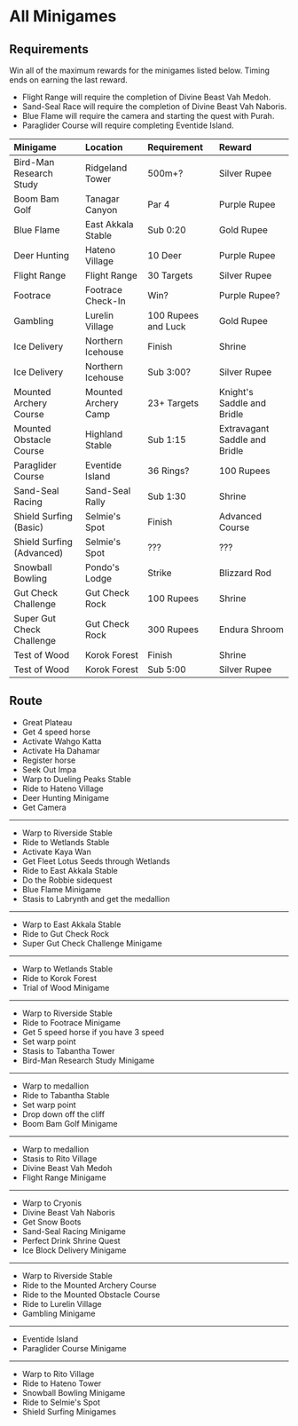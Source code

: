 # All Minigames

## Requirements

Win all of the maximum rewards for the minigames listed below. Timing ends on earning the last reward.

- Flight Range will require the completion of Divine Beast Vah Medoh.
- Sand-Seal Race will require the completion of Divine Beast Vah Naboris.
- Blue Flame will require the camera and starting the quest with Purah.
- Paraglider Course will require completing Eventide Island.

Minigame | Location | Requirement | Reward
:--|:--|:--|:--
Bird-Man Research Study | Ridgeland Tower | 500m+? | Silver Rupee
Boom Bam Golf | Tanagar Canyon | Par 4 | Purple Rupee
Blue Flame | East Akkala Stable | Sub 0:20 | Gold Rupee
Deer Hunting | Hateno Village | 10 Deer | Purple Rupee
Flight Range | Flight Range | 30 Targets | Silver Rupee
Footrace | Footrace Check-In | Win? | Purple Rupee?
Gambling | Lurelin Village | 100 Rupees and Luck | Gold Rupee
Ice Delivery | Northern Icehouse | Finish | Shrine
Ice Delivery | Northern Icehouse | Sub 3:00? | Silver Rupee
Mounted Archery Course | Mounted Archery Camp | 23+ Targets | Knight's Saddle and Bridle
Mounted Obstacle Course | Highland Stable | Sub 1:15 | Extravagant Saddle and Bridle
Paraglider Course | Eventide Island | 36 Rings? | 100 Rupees
Sand-Seal Racing | Sand-Seal Rally | Sub 1:30 | Shrine
Shield Surfing (Basic) | Selmie's Spot | Finish | Advanced Course
Shield Surfing (Advanced) | Selmie's Spot | ??? | ???
Snowball Bowling | Pondo's Lodge | Strike | Blizzard Rod
Gut Check Challenge | Gut Check Rock | 100 Rupees | Shrine
Super Gut Check Challenge | Gut Check Rock | 300 Rupees | Endura Shroom
Test of Wood | Korok Forest | Finish | Shrine
Test of Wood | Korok Forest | Sub 5:00 | Silver Rupee

## Route

- Great Plateau
- Get 4 speed horse
- Activate Wahgo Katta
- Activate Ha Dahamar
- Register horse
- Seek Out Impa
- Warp to Dueling Peaks Stable
- Ride to Hateno Village
- Deer Hunting Minigame
- Get Camera
---
- Warp to Riverside Stable
- Ride to Wetlands Stable
- Activate Kaya Wan
- Get Fleet Lotus Seeds through Wetlands
- Ride to East Akkala Stable
- Do the Robbie sidequest
- Blue Flame Minigame
- Stasis to Labrynth and get the medallion
---
- Warp to East Akkala Stable
- Ride to Gut Check Rock
- Super Gut Check Challenge Minigame
---
- Warp to Wetlands Stable
- Ride to Korok Forest
- Trial of Wood Minigame
---
- Warp to Riverside Stable
- Ride to Footrace Minigame
- Get 5 speed horse if you have 3 speed
- Set warp point
- Stasis to Tabantha Tower
- Bird-Man Research Study Minigame
---
- Warp to medallion
- Ride to Tabantha Stable
- Set warp point
- Drop down off the cliff
- Boom Bam Golf Minigame
---
- Warp to medallion
- Stasis to Rito Village
- Divine Beast Vah Medoh
- Flight Range Minigame
---
- Warp to Cryonis
- Divine Beast Vah Naboris
- Get Snow Boots
- Sand-Seal Racing Minigame
- Perfect Drink Shrine Quest
- Ice Block Delivery Minigame
---
- Warp to Riverside Stable
- Ride to the Mounted Archery Course
- Ride to the Mounted Obstacle Course
- Ride to Lurelin Village
- Gambling Minigame
---
- Eventide Island
- Paraglider Course Minigame
---
- Warp to Rito Village
- Ride to Hateno Tower
- Snowball Bowling Minigame
- Ride to Selmie's Spot
- Shield Surfing Minigames
